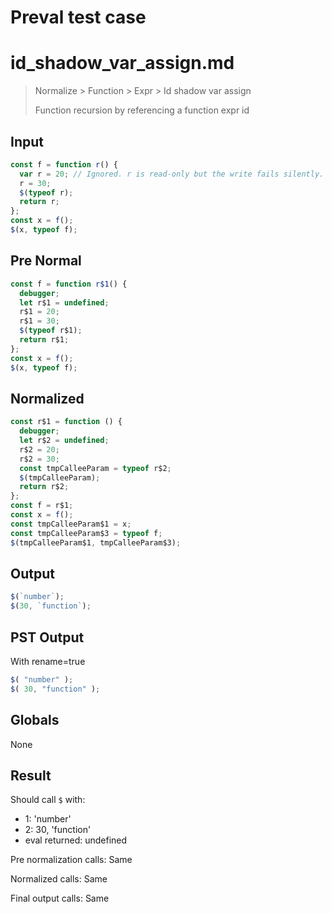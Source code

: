 # Preval test case

# id_shadow_var_assign.md

> Normalize > Function > Expr > Id shadow var assign
>
> Function recursion by referencing a function expr id

## Input

`````js filename=intro
const f = function r() {
  var r = 20; // Ignored. r is read-only but the write fails silently.
  r = 30;
  $(typeof r);
  return r;
};
const x = f();
$(x, typeof f);
`````

## Pre Normal


`````js filename=intro
const f = function r$1() {
  debugger;
  let r$1 = undefined;
  r$1 = 20;
  r$1 = 30;
  $(typeof r$1);
  return r$1;
};
const x = f();
$(x, typeof f);
`````

## Normalized


`````js filename=intro
const r$1 = function () {
  debugger;
  let r$2 = undefined;
  r$2 = 20;
  r$2 = 30;
  const tmpCalleeParam = typeof r$2;
  $(tmpCalleeParam);
  return r$2;
};
const f = r$1;
const x = f();
const tmpCalleeParam$1 = x;
const tmpCalleeParam$3 = typeof f;
$(tmpCalleeParam$1, tmpCalleeParam$3);
`````

## Output


`````js filename=intro
$(`number`);
$(30, `function`);
`````

## PST Output

With rename=true

`````js filename=intro
$( "number" );
$( 30, "function" );
`````

## Globals

None

## Result

Should call `$` with:
 - 1: 'number'
 - 2: 30, 'function'
 - eval returned: undefined

Pre normalization calls: Same

Normalized calls: Same

Final output calls: Same
